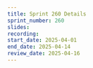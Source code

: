 ```yaml
---
title: Sprint 260 Details
sprint_number: 260
slides:
recording:
start_date: 2025-04-01
end_date: 2025-04-14
review_date: 2025-04-16
---
```

